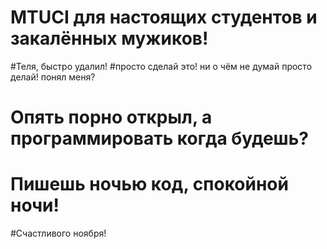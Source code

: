 # MTUCI  для настоящих студентов и закалённых мужиков!
#Теля, быстро удалил!
#просто сделай это! ни о чём не думай просто делай! понял меня?
# Опять порно открыл, а программировать когда будешь?
# Пишешь ночью код, спокойной ночи!
#Счастливого ноября!
